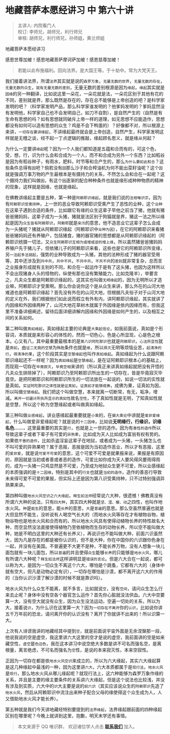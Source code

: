 # 地藏菩萨本愿经讲习 中 第六十讲

> 主讲人: 内院看门人 <br />
> 校订: 李师兄，胡师兄，利行师兄 <br />
> 审核: 胡师兄，利行师兄，孙师姐，黄兰师姐 <br />

地藏菩萨本愿经讲习

感恩世尊加被！感恩地藏菩萨摩诃萨加被！感恩慈尊加被！

> 若能以此布施福利。回向法界。是大国王等。于十劫中。常为大梵天王。

我们接着讲法界，所谓`法界`其实就是说的`森罗万象`，`无量无数的世界`，`无量无数的存在`，`无量无数的众生`，`就有无量无数的差别`，无量无数的差别根源是因为`缘起`，`缘起`其实就是`因缘`的另一种翻译，比如说这里一朵花，一朵花就是法，一朵花区别于其他有花的不同，差别就是界，那么既然是存在的，存在总不能够是上帝创造的吧？是科学家发明的吧？（科学家发明产品，那么科学家谁发明的？他爹妈发明的？爹妈显然没有发明他，科学家自己也不会发明自己，如刀不自割），是自然产生的（自然是有生命有思想的吗？如有思想就同破斥上帝一样的道理，如无思想不应能造作，思想都没有如何可以造有思想的众生？鸡是不会下鸭蛋的）？好像都不对，所以根源上来讲，`一切存在要讲缘起`，不讲缘起最终就会是上帝创造，自然产生，科学家发明这样就是无稽之谈，经不起一丁点逻辑的推敲，缘起顾名思义，就是缘从何起？

为什么一定要讲`缘起`呢？因为一个人我们都知道是五蕴和合而有的，可这个色，受，想，行，识为什么会和合成为一个人，而不和合成为另外一个东西？比如稻谷是因为有稻谷种子，有雨水，肥料，时节等和合产生的，那么`为什么要如此和合`？这些条件总得有`因`吧？倘若没有`因`那么沙子和合榨油机为何不能出菜籽油呢？这个`因`就是强调万事万物的产生最根本是有摄持力的关系，不然怎么会和合在一起呢？这个摄持力我们叫做`因`，有这个`因`逐渐的配合种种条件也就是缘形成种种物质的精神的现象，这样就是因缘，也就是缘起。

在佛教讲缘起主要是五种，第一种是`阿赖耶识缘起`，就是我们说的`法相唯识宗`，因为有`阿赖耶识受熏持种`，上一世的恶业导致阿赖耶识受熏产生了恶性的业种，这个`业种`在这辈子遇到合适的条件，比如跟它有缘的众生这辈子早他之前当了猪，他就有猪爸爸猪妈妈，这辈子成为一头猪，猪就是法区别于狗猫就是界，猪这一法之所以缘起是因为`众生皆有阿赖耶识`，`阿赖耶`就是`染污`的意思，他不造恶业它这辈子怎么会成为一头猪呢？猪就从阿赖耶识缘起（阿赖耶识中`业种为因`），在它的阿赖耶识来看猪爸爸猪妈妈还有养殖户，包括猪食，猪的器官猪的思想都是从阿赖耶识缘起的（阿赖耶识统摄一切法，又`众生阿赖耶识互相为或增或逆的增上缘`，所以虽然猪爸爸猪妈妈养殖户先于猪儿子，但依猪儿子的阿赖耶识来看，这些也是它的阿赖耶识所变缘，另`一法起多法就起`，强势的业种导致成为一头猪，其他的法种形成了猪的器官受用等，其中还涉及到`共中共`，`共中不共`，`不共中共`，`不共不共`的`差别`就非常复杂，总而言之业报身形成就有主别的不同，和合在一起运作于是有了这头猪，也因为这样所以不会出现猪身人头的怪物的，纵使有那也没有繁殖能力，比如克隆羊），举要言之，凡夫众生都是阿赖耶识缘起的，这其实也叫做`无明缘起`的，因为无明所以才造业嘛，阿赖耶识才受熏啊。那么你会说你这个是从众生来讲，那么外在的山河大地难道也是阿赖耶识缘起？首先没有外在的山河大地，但根据凡夫俗子对于山河大地的定义在外，我们根据他们如此说而假立有外有内，讲阿赖耶识缘起，其实就讲了内因缘和外因缘两种了，山河大地花草树木就属于外因缘是依内因缘而有，但我这里不准备详细阐述，留待后面详细讲解内因缘和外因缘是如何产生的，以及相互之间的关系如何。

第二种叫做`真如缘起`，真如缘起主要的论典是`大乘起信论`，如我前面说，真如是个形容词，本质就是来形容心的体性的，然而一切色心，色是心所显现，心是色之根本。心又有八，其中最重要最根本的是`第八识阿陀那识`也就是`阿赖耶识`，`心法所显性`就是`真如`，由`证二无我的空慧`为`殊胜`条件也就是`缘`，所以`择灭`无明等烦恼业苦，`起清净的行`，`得清净的果`，这个阶段其实是`空慧缘起`也叫作`真如缘起`。真如缘起为什么说跟阿赖耶识缘起还不一样呢？因为`真如缘起`是`空慧缘起`，是在证阿赖耶识根本心的基础上，而现观一切存在`毕竟寂灭`，`毕竟空相`来讲的（所以真正来讲真如缘起就把没有开悟的凡夫众生排除掉了），阿赖耶识乃至阿赖耶识所出生的一切存在，皆是毕竟寂灭毕竟空。是把阿赖耶识和阿赖耶识所生的一切法放在一起说的，如说一切法的实性就是真如。`实证阿陀那识之体性就是证真如`，`证真如才能够成佛`，成佛为果，证真如为因，所以叫做`空慧缘起`。我们把这个叫做空慧，本来就离一切断常，有无，垢净，增减。`离开一切遍计所执所显示的真如性`故名`空性`，不了真如性就是无明，了知真如性就是空慧，所以这个称为空慧缘起或者叫做真如缘起。

第三种叫做`业感缘起`，讲业感缘起最重要就是`小乘`的，在`摄大乘论`中讲就是`爱非爱缘起`，什么叫做爱非爱缘起呢？就是说的`十二因缘`，比如说**无明缘行，行缘识，识缘名色……**，这里最重要的其实是`行`，也就是上一世的造作。因为有`善性的造作`所以导致这辈子或者下辈子有可爱的`异熟果`，比如成为天人比如成为富翁有权有势的。如果依`不善的造作`，比如杀盗淫妄这辈子在地狱，或者成为一头猪，一头猪怎么也不叫可爱的异熟果吧？属于恶报，恶报是因为当初造作恶业，所以才有恶报，这里的`爱非爱`，就是说`可爱不可爱`的意思，这个可爱不可爱是就果报来说，果报是有原因的，原因就是当初或者善或者恶的造作，可爱比如你成为天人要风得风要雨得雨的，成为一头猪一只鸡显然是不可爱，乃至成为地狱众生更不可爱，所以业感缘起的本质强调的是`十二因缘`，特别是其中的`行支`也就是`当初的造作`，造作的善恶行导致未来得可爱不可爱的果报，但实际上还是因为第八识受熏持种，只不过特别强调异熟果来讲。

第四种叫做`地水火风空识之六大缘起`，`释生如法师`经常说六大种，很遗憾！佛教真没有所谓六大种的说法，只有`四大种`，其实四大种就是`坚、湿、暖、动`之四性，也叫作地水火风。`种`是`能生`的意思，能`长养`的意思，`大`是`普遍`的意思。那么空虽然普遍也就是大但显然不能生，没听说有人喝空气长大的（而地水火风等存在才有植物谷物，植物谷物也是地水火风和合而有的，所以地水火风具有使得动植物长养的特性故名大种，而空显然没法直接使得植物乃至依植物而生存的动物长养，所以空不能叫做大种，她是不明白这里的大种还有长养义），再说识也不能叫做大种，前面六识虽然大，因为凡是存在的都是被你认识的，但不是大种，你在中国你的六识跟你色身在一起，并没有在美国。不普遍更不大更不是种，不能长养万物，没有人想象一块儿面包就有一块儿面包，所以`普遍`的并且使得`众生`能够`长养`的只能够是`地水火风`，哪儿有所谓六大种呢？`释生如法师`这样讲明显是`错误的言论`。但是六大合在一起说，都可以称为大，是因为一切众生不离这个六大，哪怕是个跳蚤，它都有六大的（身体中就有空大，但凡是动物必定有识），一切存在哪怕是沙漠，都不离开这六大的作用的（当你认识沙漠了解沙漠的时候不就是靠识吗）。

地水火风为什么众生不能离，就不多言，比如就说`空`，没有`空间`，请问众生怎么行来去止呢？身体中没有空各个器官怎么运作？首先你心脏就没法供血。六大中空要算一大，没有空大就没有众生，因为众生没法运动，空遍一切处的关系，所以为大，接着说`识`，为什么识在这里算一大？因为`一切存在不离开`你的`认识`，比如说你讲五千万年前的恐龙，请问离开你的认识没有？离开了你就讲不出来的！所以识算一大。

上次有人诽谤我讲的地藏经其中提到`空`，就是前面说宇宙外面是无余涅槃那一段，他说我说的空是虚空，我这里讲六大这里的空才是说的虚空，我前面讲的空是如来藏空性，`虚空`是`色边色`，我在这本讲习中说空绝大多数是讲不可名而强名空，是离根量，离言绝虑，不可名而强名为`空`性，是说的本来寂灭性，本来空寂性。

正因为一切存在都是依`地水火风空识`来成立的，所以为六大缘起，其实六大缘起算是这几种缘起中最浅的一种，因为这里讲`六大`，六大本质都属于是`现行法`，`地水火风`是`现行`，那么地水火风从哪儿缘起呢？就现行法上，这六种能够为森罗万象作缘的关系，并且是主要的缘主要条件的关系讲六大缘起，但是这个说法也比较浅，并没有涉及到实质，六大中的`识`大主要是说的`前六识`（其实应该说众生的`阿赖耶识`先造了`地水火风`，然后从阿赖耶识中流注出来种子配合父母的缘使得这个众生成为人，人又借助地水火风才能长养）。

第五种就是我们今天讲地藏经特别要提到的`法界缘起`，法界缘起跟前面的四种缘起区别在哪里呢？今晚上就讲到这里，抱歉，明天末学还有事情。

> 本文来源于 QQ 唯识群， 欢迎诸位学人点击 **[联系我们](https://mp.weixin.qq.com/s/lZCfWjmLjgNR165Tx4_bCQ)** 加入。
